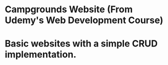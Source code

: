 # Campgrounds Website (From Udemy's Web Development Course)

# Basic websites with a simple CRUD implementation.
